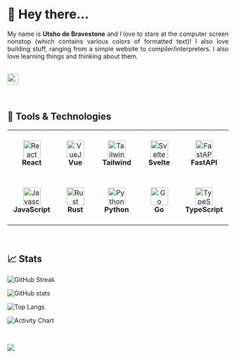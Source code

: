 # 👋 Hey there...

<div align="justify">
    My name is <b>Utsho de Bravestone</b> and I love to stare at the computer screen nonstop (which contains various colors of formatted text)!
    I also love building stuff, ranging from a simple website to compiler/interpreters. I also love learning things and thinking about them.
</div>

<br /><a href="mailto:utshodebravestone@gmail.com"><img src="https://img.shields.io/badge/Gmail-D14036?style=for-the-badge&logo=gmail&logoColor=white" height=25></a>

<br />

## 🔧 Tools & Technologies

<table>
  <tr>
    <td align="center" height="108" width="108">
      <img
        src="https://cdn.jsdelivr.net/gh/devicons/devicon/icons/react/react-original.svg"
        width="40"
        height="40"
        alt="React"
      />
      <br /><strong>React</strong>
    </td>
        <td align="center" height="108" width="108">
      <img
        src="https://cdn.jsdelivr.net/gh/devicons/devicon/icons/vuejs/vuejs-original.svg"
        width="40"
        height="40"
        alt="VueJS"
      />
      <br /><strong>Vue</strong>
    </td>
    <td align="center" height="108" width="108">
      <img
        src="https://cdn.jsdelivr.net/gh/devicons/devicon/icons/tailwindcss/tailwindcss-plain.svg"
        width="40"
        height="40"
        alt="Tailwind"
      />
      <br /><strong>Tailwind</strong>
    </td>
    <td align="center" height="108" width="108">
      <img
        src="https://cdn.jsdelivr.net/gh/devicons/devicon/icons/svelte/svelte-original.svg"
        width="40"
        height="40"
        alt="Svelte"
      />
      <br /><strong>Svelte</strong>
    </td>
    <td align="center" height="108" width="108">
      <img
        src="https://cdn.jsdelivr.net/gh/devicons/devicon/icons/fastapi/fastapi-plain.svg"
        width="40"
        height="40"
        alt="FastAPI"
      />
      <br /><strong>FastAPI</strong>
    </td>
  </tr>
  <tr>
    <td align="center" height="108" width="108">
      <img
        src="https://cdn.jsdelivr.net/gh/devicons/devicon/icons/javascript/javascript-plain.svg"
        width="40"
        height="40"
        alt="Javascript"
      />
      <br /><strong>JavaScript</strong>
    </td>
    <td align="center" height="108" width="108">
      <img
        src="https://cdn.jsdelivr.net/gh/devicons/devicon/icons/rust/rust-plain.svg"
        width="40"
        height="40"
        alt="Rust"
      />
      <br /><strong>Rust</strong>
    </td>
    <td align="center" height="108" width="108">
      <img
        src="https://cdn.jsdelivr.net/gh/devicons/devicon/icons/python/python-original.svg"
        width="40"
        height="40"
        alt="Python"
      />
      <br /><strong>Python</strong>
    </td>
      <td align="center" height="108" width="108">
      <img
        src="https://cdn.jsdelivr.net/gh/devicons/devicon/icons/go/go-original.svg"
        width="40"
        height="40"
        alt="Go"
      />
      <br /><strong>Go</strong>
    </td>
    <td align="center" height="108" width="108">
      <img
        src="https://cdn.jsdelivr.net/gh/devicons/devicon/icons/typescript/typescript-plain.svg"
        width="40"
        height="40"
        alt="TypeScript"
      />
      <br /><strong>TypeScript</strong>
    </td>
  </tr>
</table>

<br />

## 📈 Stats

![GitHub Streak](https://github-readme-streak-stats.herokuapp.com/?user=utshodebravestone&theme=react)

![GitHub stats](https://github-readme-stats.vercel.app/api?username=utshodebravestone&show_icons=true&theme=react)

![Top Langs](https://github-readme-stats.vercel.app/api/top-langs/?username=utshodebravestone&langs_count=10&layout=donut-vertical&theme=react)

![Activity Chart](https://github-readme-activity-graph.vercel.app/graph?username=utshodebravestone&theme=react)

<br />

![](https://komarev.com/ghpvc/?username=utshodebravestone)
